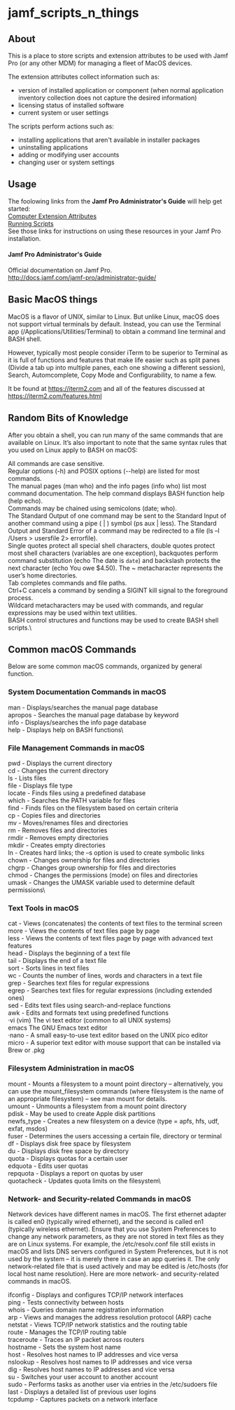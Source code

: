 # jamf_scripts_n_things

## About
This is a place to store scripts and extension attributes to be used with Jamf Pro (or any other MDM) for managing a fleet of MacOS devices.

The extension attributes collect information such as:

- version of installed application or component (when normal application inventory collection does not capture the desired information)
- licensing status of installed software
- current system or user settings

The scripts perform actions such as:

- installing applications that aren't available in installer packages
- uninstalling applications
- adding or modifying user accounts
- changing user or system settings


## Usage
The foolowing links from the **Jamf Pro Administrator's Guide**  will help get started: \
[Computer Extension Attributes](http://docs.jamf.com/jamf-pro/administrator-guide/Computer_Extension_Attributes.html) \
[Running Scripts](http://docs.jamf.com/jamf-pro/administrator-guide/Running_Scripts.html) \
See those links for instructions on using these resources in your Jamf Pro installation.


#### Jamf Pro Administrator's Guide
Official documentation on Jamf Pro.\
http://docs.jamf.com/jamf-pro/administrator-guide/

## Basic MacOS things

MacOS is a flavor of UNIX, similar to Linux. But unlike Linux, macOS does not support virtual terminals by default. Instead, you can use the Terminal app (/Applications/Utilities/Terminal) to obtain a command line terminal and BASH shell.

However, typically most people consider iTerm to be superior to Terminal as it is full of functions and features that make life easier such as  split panes (Divide a tab up into multiple panes, each one showing a different session), Search, Automcomplete, Copy Mode and Configurability, to name a few.

It be found at https://iterm2.com and all of the features discussed at https://iterm2.com/features.html


## Random Bits of Knowledge

After you obtain a shell, you can run many of the same commands that are available on Linux. It’s also important to note that the same syntax rules that you used on Linux apply to BASH on macOS:

All commands are case sensitive.\
Regular options (-h) and POSIX options (--help) are listed for most commands.\
The manual pages (man who) and the info pages (info who) list most command documentation. The help command displays BASH function help (help echo).\
Commands may be chained using semicolons (date; who).\
The Standard Output of one command may be sent to the Standard Input of another command using a pipe ( | ) symbol (ps aux | less).
The Standard Output and Standard Error of a command may be redirected to a file (ls –l /Users > usersfile 2> errorfile).\
Single quotes protect all special shell characters, double quotes protect most shell characters (variables are one exception), backquotes perform command substitution (echo The date is `date`) and backslash protects the next character (echo You owe \$4.50).
The ~ metacharacter represents the user’s home directories.\
Tab completes commands and file paths.\
Ctrl+C cancels a command by sending a SIGINT kill signal to the foreground process.\
Wildcard metacharacters may be used with commands, and regular expressions may be used within text utilities.\
BASH control structures and functions may be used to create BASH shell scripts.\


## Common macOS Commands
Below are some common macOS commands, organized by general function.

### System Documentation Commands in macOS
man     -   Displays/searches the manual page database\
apropos -   Searches the manual page database by keyword\
info    -   Displays/searches the info page database\
help    -   Displays help on BASH functions\

### File Management Commands in macOS
pwd     -   Displays the current directory\
cd      -   Changes the current directory\
ls      -   Lists files\
file    -   Displays file type\
locate  -   Finds files using a predefined database\
which   -   Searches the PATH variable for files\
find    -   Finds files on the filesystem based on certain criteria\
cp      -   Copies files and directories\
mv      -   Moves/renames files and directories\
rm      -   Removes files and directories\
rmdir   -   Removes empty directories\
mkdir   -   Creates empty directories\
ln      -   Creates hard links; the –s option is used to create symbolic links\
chown   -   Changes ownership for files and directories\
chgrp   -   Changes group ownership for files and directories\
chmod   -   Changes the permissions (mode) on files and directories\
umask   -   Changes the UMASK variable used to determine default permissions\

### Text Tools in macOS
cat     -   Views (concatenates) the contents of text files to the terminal screen\
more    -   Views the contents of text files page by page\
less    -   Views the contents of text files page by page with advanced text features\
head    -   Displays the beginning of a text file\
tail    -   Displays the end of a text file\
sort    -   Sorts lines in text files\
wc      -   Counts the number of lines, words and characters in a text file\
grep    -   Searches text files for regular expressions\
egrep   -   Searches text files for regular expressions (including extended ones)\
sed     -   Edits text files using search-and-replace functions\
awk     -   Edits and formats text using predefined functions\
·vi (vim) The vi text editor (common to all UNIX systems)\
emacs The GNU Emacs text editor\
·nano   -   A small easy-to-use text editor based on the UNIX pico editor\
micro   -   A superior text editor with mouse support that can be installed via Brew or .pkg

### Filesystem Administration in macOS
mount   -   Mounts a filesystem to a mount point directory – alternatively, you can use the mount_filesystem commands (where filesystem is the name of an appropriate filesystem) – see man mount for details.\
umount  -   Unmounts a filesystem from a mount point directory\
pdisk   -   May be used to create Apple disk partitions\
newfs_type - Creates a new filesystem on a device (type = apfs, hfs, udf, exfat, msdos)\
fuser   -   Determines the users accessing a certain file, directory or terminal\
df      -   Displays disk free space by filesystem\
du      -   Displays disk free space by directory\
quota   -   Displays quotas for a certain user\
edquota -   Edits user quotas\
repquota -  Displays a report on quotas by user\
quotacheck  -   Updates quota limits on the filesystem\


### Network- and Security-related Commands in macOS
Network devices have different names in macOS. The first ethernet adapter is called en0 (typically wired ethernet), and the second is called en1 (typically wireless ethernet). 
Ensure that you use System Preferences to change any network parameters, as they are not stored in text files as they are on Linux systems. For example, the /etc/resolv.conf file still exists in macOS and lists DNS servers configured in System Preferences, but it is not used by the system – it is merely there in case an app queries it. 
The only network-related file that is used actively and may be edited is /etc/hosts (for local host name resolution). Here are more network- and security-related commands in macOS.

ifconfig   - Displays and configures TCP/IP network interfaces\
ping       - Tests connectivity between hosts\
whois      -  Queries domain name registration information\
arp        -  Views and manages the address resolution protocol (ARP) cache\
netstat    -  Views TCP/IP network statistics and the routing table\
route      -  Manages the TCP/IP routing table\
traceroute - Traces an IP packet across routers\
hostname   - Sets the system host name\
host       - Resolves host names to IP addresses and vice versa\
nslookup   - Resolves host names to IP addresses and vice versa\
dig        - Resolves host names to IP addresses and vice versa\
su         - Switches your user account to another account\
sudo       - Performs tasks as another user via entries in the /etc/sudoers file\
last       - Displays a detailed list of previous user logins\
tcpdump    - Captures packets on a network interface
